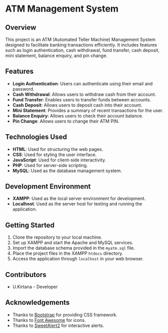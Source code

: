 # ATM Management System

## Overview

This project is an ATM (Automated Teller Machine) Management System designed to facilitate banking transactions efficiently. It includes features such as login authentication, cash withdrawal, fund transfer, cash deposit, mini statement, balance enquiry, and pin change.

## Features

- **Login Authentication**: Users can authenticate using their email and password.
- **Cash Withdrawal**: Allows users to withdraw cash from their account.
- **Fund Transfer**: Enables users to transfer funds between accounts.
- **Cash Deposit**: Allows users to deposit cash into their account.
- **Mini Statement**: Provides a summary of recent transactions for the user.
- **Balance Enquiry**: Allows users to check their account balance.
- **Pin Change**: Allows users to change their ATM PIN.

## Technologies Used

- **HTML**: Used for structuring the web pages.
- **CSS**: Used for styling the user interface.
- **JavaScript**: Used for client-side interactivity.
- **PHP**: Used for server-side scripting.
- **MySQL**: Used as the database management system.

## Development Environment

- **XAMPP**: Used as the local server environment for development.
- **Localhost**: Used as the server host for testing and running the application.

## Getting Started

1. Clone the repository to your local machine.
2. Set up XAMPP and start the Apache and MySQL services.
3. Import the database schema provided in the `myatm.sql` file.
4. Place the project files in the XAMPP `htdocs` directory.
5. Access the application through `localhost` in your web browser.

## Contributors

- U.Kirtana - Developer

## Acknowledgements

- Thanks to [Bootstrap](https://getbootstrap.com/) for providing CSS framework.
- Thanks to [Font Awesome](https://fontawesome.com/) for icons.
- Thanks to [SweetAlert2](https://sweetalert2.github.io/) for interactive alerts.

